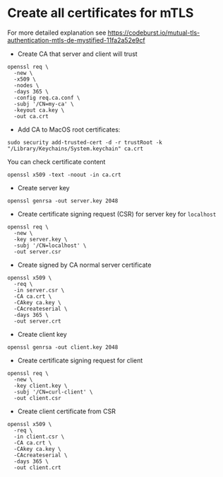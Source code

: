 # Create all certificates for mTLS

For more detailed explanation see https://codeburst.io/mutual-tls-authentication-mtls-de-mystified-11fa2a52e9cf 

* Create CA that server and client will trust
```
openssl req \
  -new \
  -x509 \
  -nodes \
  -days 365 \
  -config req.ca.conf \
  -subj '/CN=my-ca' \
  -keyout ca.key \
  -out ca.crt
```

* Add CA to MacOS root certificates:
```
sudo security add-trusted-cert -d -r trustRoot -k "/Library/Keychains/System.keychain" ca.crt
```

You can check certificate content
```
openssl x509 -text -noout -in ca.crt
```

* Create server key
```
openssl genrsa -out server.key 2048
```
* Create certificate signing request (CSR) for server key for `localhost`
```
openssl req \
  -new \
  -key server.key \
  -subj '/CN=localhost' \
  -out server.csr
```
* Create signed by CA normal server certificate
```
openssl x509 \
  -req \
  -in server.csr \
  -CA ca.crt \
  -CAkey ca.key \
  -CAcreateserial \
  -days 365 \
  -out server.crt
```
* Create client key
```
openssl genrsa -out client.key 2048
```
* Create certificate signing request for client
```
openssl req \
  -new \
  -key client.key \
  -subj '/CN=curl-client' \
  -out client.csr
```
* Create client certificate from CSR
```
openssl x509 \
  -req \
  -in client.csr \
  -CA ca.crt \
  -CAkey ca.key \
  -CAcreateserial \
  -days 365 \
  -out client.crt
```
